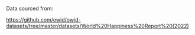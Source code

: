 Data sourced from:

https://github.com/owid/owid-datasets/tree/master/datasets/World%20Happiness%20Report%20(2022)

